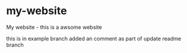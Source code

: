 # my-website
My website - this is a awsome website 

this is in example branch
added an comment as part of update  readme branch
